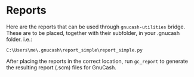 # Reports

Here are the reports that can be used through `gnucash-utilities` bridge.
These are to be placed, together with their subfolder, in your <profile dir>\.gnucash folder.
i.e.:

```
C:\Users\me\.gnucash\report_simple\report_simple.py
```
After placing the reports in the correct location, run ```gc_report``` to generate the resulting report (.scm) files for GnuCash.
